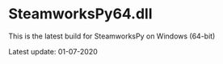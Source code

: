 # SteamworksPy64.dll
This is the latest build for SteamworksPy on Windows (64-bit)

Latest update: 01-07-2020